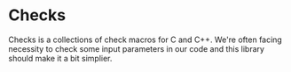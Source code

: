 # Checks

Checks is a collections of check macros for C and C++. We're often facing necessity to check some input parameters in our code and
this library should make it a bit simplier.
